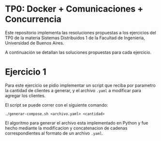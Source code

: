# TP0: Docker + Comunicaciones + Concurrencia

Este repositorio implementa las resoluciones propuestas a los ejercicios del TP0 de la materia Sistemas Distribuidos 1 de la Facultad de Ingenieria, Universidad de Buenos Aires.  
  
A continuación se detallan las soluciones propuestas para cada ejercicio.

# Ejercicio 1
Para este ejercicio se pidio implementar un script que reciba por parametro la cantidad de clientes a generar, y el archivo `.yaml` a modificar para agregar los clientes.  
  
El script se puede correr con el siguiente comando:
```
./generar-compose.sh <archivo.yaml> <cantidad>
```
   
El algoritmo para generar el archivo esta implementado en Python y fue hecho mediante la modificacion y concatenacion de cadenas correspondientes al formato de un archivo `.yaml`.
